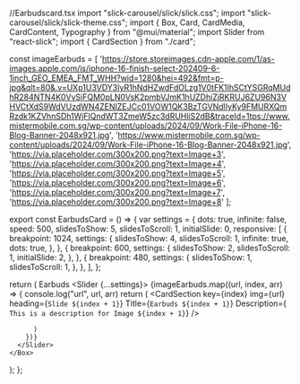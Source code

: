 //Earbudscard.tsx
import "slick-carousel/slick/slick.css";
import "slick-carousel/slick/slick-theme.css";
import { Box, Card, CardMedia, CardContent, Typography } from "@mui/material";
import Slider from "react-slick";
import { CardSection } from "./card";

const imageEarbuds = [
  'https://store.storeimages.cdn-apple.com/1/as-images.apple.com/is/iphone-16-finish-select-202409-6-1inch_GEO_EMEA_FMT_WHH?wid=1280&hei=492&fmt=p-jpg&qlt=80&.v=UXp1U3VDY3IyR1hNdHZwdFdOLzg1V0tFK1lhSCtYSGRqMUdhR284NTN4K0VvSjFQM0pLN0VsK2pmbVJmK1hUZDhiZjRKRUJ6ZU96N3VHVCtXdS9WdVUzdWN4ZENIZEJCc01VOW1QK3BzTGVNdlIyKy9FMURXQmRzdk1KZVhnSDh1WjFlQndWT3ZmeW5zc3dRUHliS2dB&traceId=1tps://www.mistermobile.com.sg/wp-content/uploads/2024/09/Work-File-iPhone-16-Blog-Banner-2048x921.jpg',
  'https://www.mistermobile.com.sg/wp-content/uploads/2024/09/Work-File-iPhone-16-Blog-Banner-2048x921.jpg',
  'https://via.placeholder.com/300x200.png?text=Image+3',
  'https://via.placeholder.com/300x200.png?text=Image+4',
  'https://via.placeholder.com/300x200.png?text=Image+5',
  'https://via.placeholder.com/300x200.png?text=Image+6',
  'https://via.placeholder.com/300x200.png?text=Image+7',
  'https://via.placeholder.com/300x200.png?text=Image+8'
];

export const EarbudsCard = () => {
  var settings = {
    dots: true,
    infinite: false,
    speed: 500,
    slidesToShow: 5,
    slidesToScroll: 1,
    initialSlide: 0,
    responsive: [
      {
        breakpoint: 1024,
        settings: {
          slidesToShow: 4,
          slidesToScroll: 1,
          infinite: true,
          dots: true,
        },
      },
      {
        breakpoint: 600,
        settings: {
          slidesToShow: 2,
          slidesToScroll: 1,
          initialSlide: 2,
        },
      },
      {
        breakpoint: 480,
        settings: {
          slidesToShow: 1,
          slidesToScroll: 1,
        },
      },
    ],
  };

  return (
    <Box className="slider-container" marginTop={10}>
      <Typography variant="h4">Earbuds</Typography>
      <Slider {...settings}>
        {imageEarbuds.map((url, index, arr) => {
          console.log("url", url, arr)
          return (
            <CardSection 
            key={index}
            img={url} 
            heading={`Slide ${index + 1}`} 
            Title={`Earbuds ${index + 1}`} 
            Description={` This is a description for Image ${index + 1}`}
            />
            
          )
        })}
      </Slider>
    </Box>
  );
};
